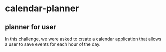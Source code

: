# calendar-planner

## planner for user

In this challenge, we were asked to create a calendar application that allows a user to save events for each hour of the day.